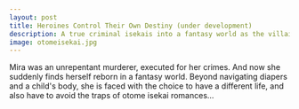 ```yaml
---
layout: post
title: Heroines Control Their Own Destiny (under development)
description: A true criminal isekais into a fantasy world as the villainess
image: otomeisekai.jpg
---
```


Mira was an unrepentant murderer, executed for her crimes. And now she suddenly finds herself reborn in a fantasy world. Beyond navigating diapers and a child's body, she is faced with the choice to have a different life, and also have to avoid the traps of otome isekai romances...
